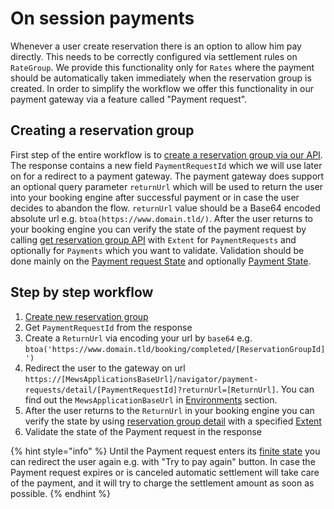 # On session payments

Whenever a user create reservation there is an option to allow him pay directly. This needs to be correctly configured via
settlement rules on `RateGroup`. We provide this functionality only for `Rates` where the payment should be automatically
taken immediately when the reservation group is created. In order to simplify the workflow we offer this functionality
in our payment gateway via a feature called "Payment request".

## Creating a reservation group

First step of the entire workflow is to [create a reservation group via our API](../operations.md#request-apibaseurlapidistributorv1reservationgroupscreate).
The response contains a new field `PaymentRequestId` which we will use later on for a redirect to a payment gateway.
The payment gateway does support an optional query parameter `returnUrl` which will be used to return the user into
your booking engine after successful payment or in case the user decides to abandon the flow. `returnUrl` value should
be a Base64 encoded absolute url e.g. `btoa(https://www.domain.tld/)`. After the user returns to your
booking engine you can verify the state of the payment request by calling [get reservation group API](../operations.md#get-reservation-group)
with `Extent` for `PaymentRequests` and optionally for `Payments` which you want to validate. Validation should be done
mainly on the [Payment request State](../operations.md#payment-request-state) and optionally [Payment State](../operations.md#payment-state).

## Step by step workflow
1) [Create new reservation group](../operations.md#request-apibaseurlapidistributorv1reservationgroupscreate)
2) Get `PaymentRequestId` from the response
3) Create a `ReturnUrl` via encoding your url by `base64` e.g. `btoa('https://www.domain.tld/booking/completed/[ReservationGroupId]')`
4) Redirect the user to the gateway on url `https://[MewsApplicationsBaseUrl]/navigator/payment-requests/detail/[PaymentRequestId]?returnUrl=[ReturnUrl]`. You can find out the `MewsApplicationBaseUrl` in [Environments](../environments.md) section.
5) After the user returns to the `ReturnUrl` in your booking engine you can verify the state by using [reservation group detail](../operations.md#request-apibaseurlapidistributorv1reservationgroupsget) with a specified [Extent](../operations.md#reservation-group-extent)
6) Validate the state of the Payment request in the response

{% hint style="info" %}
Until the Payment request enters its [finite state](../operations.md#payment-request-state) you can redirect the user again e.g. with "Try to pay again" button.
In case the Payment request expires or is canceled automatic settlement will take care of the payment, and it will try to charge the settlement amount as soon as possible.
{% endhint %}
